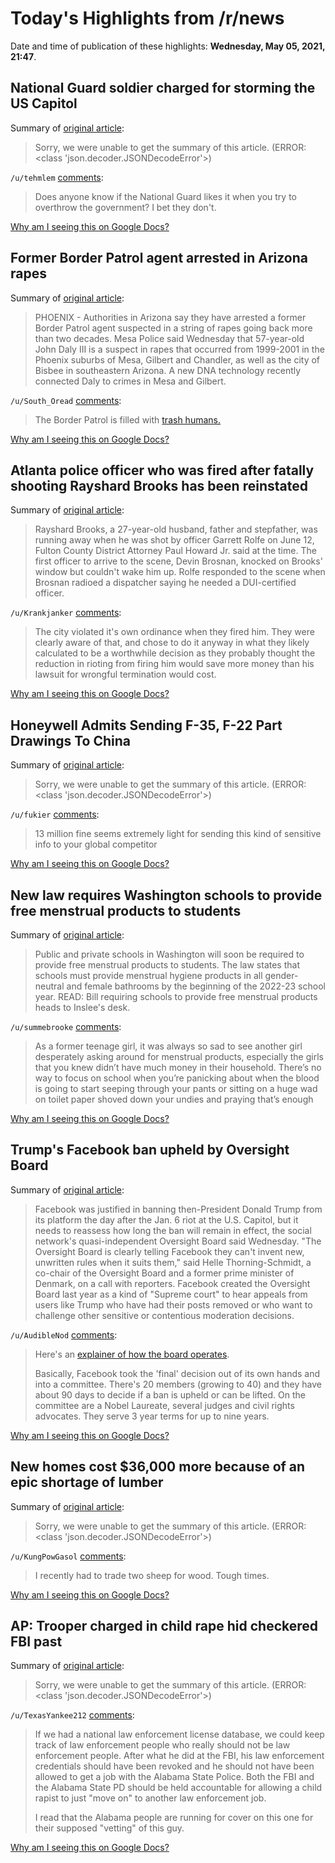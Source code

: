 # Today's Highlights from /r/news

Date and time of publication of these highlights: **Wednesday, May 05, 2021, 21:47**.

## National Guard soldier charged for storming the US Capitol

Summary of [original article](https://www.cnn.com/2021/05/05/politics/wisconsin-national-guard-us-capitol/index.html):

> Sorry, we were unable to get the summary of this article. (ERROR: <class 'json.decoder.JSONDecodeError'>)

`/u/tehmlem` [comments](https://www.reddit.com/r/news/comments/n5nupf/national_guard_soldier_charged_for_storming_the/):

> Does anyone know if the National Guard likes it when you try to overthrow the government? I bet they don't.

[Why am I seeing this on Google Docs?](https://docs.google.com/document/d/1Dc6We63vOXIZsc0op-Bt4abqkYjXzOigalQqFxmvvbM/edit?usp=sharing)

## Former Border Patrol agent arrested in Arizona rapes

Summary of [original article](https://apnews.com/article/arizona-border-patrols-arrests-39d4fdebf0f33953dd97551662787f82):

> PHOENIX - Authorities in Arizona say they have arrested a former Border Patrol agent suspected in a string of rapes going back more than two decades. Mesa Police said Wednesday that 57-year-old John Daly III is a suspect in rapes that occurred from 1999-2001 in the Phoenix suburbs of Mesa, Gilbert and Chandler, as well as the city of Bisbee in southeastern Arizona. A new DNA technology recently connected Daly to crimes in Mesa and Gilbert.

`/u/South_Oread` [comments](https://www.reddit.com/r/news/comments/n5n1l4/former_border_patrol_agent_arrested_in_arizona/):

> The Border Patrol is filled with [trash humans. ](https://www.texasobserver.org/the-border-patrol-serial-killer-is-part-of-a-long-troubled-history/)

[Why am I seeing this on Google Docs?](https://docs.google.com/document/d/1Dc6We63vOXIZsc0op-Bt4abqkYjXzOigalQqFxmvvbM/edit?usp=sharing)

## Atlanta police officer who was fired after fatally shooting Rayshard Brooks has been reinstated

Summary of [original article](https://abcn.ws/3xQJoQz):

> Rayshard Brooks, a 27-year-old husband, father and stepfather, was running away when he was shot by officer Garrett Rolfe on June 12, Fulton County District Attorney Paul Howard Jr. said at the time. The first officer to arrive to the scene, Devin Brosnan, knocked on Brooks' window but couldn't wake him up. Rolfe responded to the scene when Brosnan radioed a dispatcher saying he needed a DUI-certified officer.

`/u/Krankjanker` [comments](https://www.reddit.com/r/news/comments/n5j6o0/atlanta_police_officer_who_was_fired_after/):

> The city violated it's own ordinance when they fired him. They were clearly aware of that, and chose to do it anyway in what they likely calculated to be a worthwhile decision as they probably thought the reduction in rioting from firing him would save more money than his lawsuit for wrongful termination would cost.

[Why am I seeing this on Google Docs?](https://docs.google.com/document/d/1Dc6We63vOXIZsc0op-Bt4abqkYjXzOigalQqFxmvvbM/edit?usp=sharing)

## Honeywell Admits Sending F-35, F-22 Part Drawings To China

Summary of [original article](https://aviationweek.com/defense-space/aircraft-propulsion/honeywell-admits-sending-f-35-f-22-part-drawings-china):

> Sorry, we were unable to get the summary of this article. (ERROR: <class 'json.decoder.JSONDecodeError'>)

`/u/fukier` [comments](https://www.reddit.com/r/news/comments/n5n1jc/honeywell_admits_sending_f35_f22_part_drawings_to/):

> 13 million fine seems extremely light for sending this kind of sensitive info to your global competitor

[Why am I seeing this on Google Docs?](https://docs.google.com/document/d/1Dc6We63vOXIZsc0op-Bt4abqkYjXzOigalQqFxmvvbM/edit?usp=sharing)

## New law requires Washington schools to provide free menstrual products to students

Summary of [original article](https://www.kxly.com/new-law-requires-washington-schools-to-provide-free-menstrual-products-to-students/):

> Public and private schools in Washington will soon be required to provide free menstrual products to students. The law states that schools must provide menstrual hygiene products in all gender-neutral and female bathrooms by the beginning of the 2022-23 school year. READ: Bill requiring schools to provide free menstrual products heads to Inslee's desk.

`/u/summebrooke` [comments](https://www.reddit.com/r/news/comments/n5hfzc/new_law_requires_washington_schools_to_provide/):

> As a former teenage girl, it was always so sad to see another girl desperately asking around for menstrual products, especially the girls that you knew didn’t have much money in their household. There’s no way to focus on school when you’re panicking about when the blood is going to start seeping through your pants or sitting on a huge wad on toilet paper shoved down your undies and praying that’s enough

[Why am I seeing this on Google Docs?](https://docs.google.com/document/d/1Dc6We63vOXIZsc0op-Bt4abqkYjXzOigalQqFxmvvbM/edit?usp=sharing)

## Trump's Facebook ban upheld by Oversight Board

Summary of [original article](https://www.nbcnews.com/tech/tech-news/trump-s-facebook-ban-upheld-oversight-board-n1266339):

> Facebook was justified in banning then-President Donald Trump from its platform the day after the Jan. 6 riot at the U.S. Capitol, but it needs to reassess how long the ban will remain in effect, the social network's quasi-independent Oversight Board said Wednesday. "The Oversight Board is clearly telling Facebook they can't invent new, unwritten rules when it suits them," said Helle Thorning-Schmidt, a co-chair of the Oversight Board and a former prime minister of Denmark, on a call with reporters. Facebook created the Oversight Board last year as a kind of "Supreme court" to hear appeals from users like Trump who have had their posts removed or who want to challenge other sensitive or contentious moderation decisions.

`/u/AudibleNod` [comments](https://www.reddit.com/r/news/comments/n5ffvo/trumps_facebook_ban_upheld_by_oversight_board/):

> Here's an [explainer of how the board operates](https://www.usnews.com/news/top-news/articles/2021-05-05/factbox-what-is-facebooks-oversight-board).
> 
> Basically, Facebook took the 'final' decision out of its own hands and into a committee. There's 20 members (growing to 40) and they have about 90 days to decide if a ban is upheld or can be lifted. On the committee are a Nobel Laureate, several judges and civil rights advocates. They serve 3 year terms for up to nine years.

[Why am I seeing this on Google Docs?](https://docs.google.com/document/d/1Dc6We63vOXIZsc0op-Bt4abqkYjXzOigalQqFxmvvbM/edit?usp=sharing)

## New homes cost $36,000 more because of an epic shortage of lumber

Summary of [original article](https://www.cnn.com/2021/05/05/business/lumber-prices-home-building-costs/index.html):

> Sorry, we were unable to get the summary of this article. (ERROR: <class 'json.decoder.JSONDecodeError'>)

`/u/KungPowGasol` [comments](https://www.reddit.com/r/news/comments/n5vqfi/new_homes_cost_36000_more_because_of_an_epic/):

> I recently had to trade two sheep for wood. Tough times.

[Why am I seeing this on Google Docs?](https://docs.google.com/document/d/1Dc6We63vOXIZsc0op-Bt4abqkYjXzOigalQqFxmvvbM/edit?usp=sharing)

## AP: Trooper charged in child rape hid checkered FBI past

Summary of [original article](https://apnews.com/article/8bd9d4cbe11cac4630e7057019d139a4):

> Sorry, we were unable to get the summary of this article. (ERROR: <class 'json.decoder.JSONDecodeError'>)

`/u/TexasYankee212` [comments](https://www.reddit.com/r/news/comments/n5ql2f/ap_trooper_charged_in_child_rape_hid_checkered/):

> If we had a national law enforcement license database, we could keep track of law enforcement people who really should not be law enforcement people.  After what he did at the FBI, his law enforcement credentials should have been revoked and he should not have been allowed to get a job with the Alabama State Police.  Both the FBI and the Alabama State PD should be held accountable for allowing a child rapist to just "move on" to another law enforcement job.
> 
> I read that the Alabama people are running for cover on this one for their supposed "vetting" of this guy.

[Why am I seeing this on Google Docs?](https://docs.google.com/document/d/1Dc6We63vOXIZsc0op-Bt4abqkYjXzOigalQqFxmvvbM/edit?usp=sharing)


